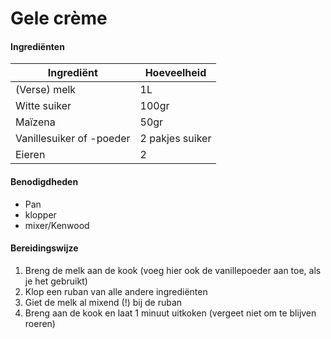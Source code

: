 # Gele crème

#### Ingrediënten

| Ingrediënt               | Hoeveelheid     |
| ------------------------ | --------------- |
| (Verse) melk             | 1L              |
| Witte suiker             | 100gr           |
| Maïzena                  | 50gr            |
| Vanillesuiker of -poeder | 2 pakjes suiker |
| Eieren                   | 2               |

#### Benodigdheden

- Pan
- klopper
- mixer/Kenwood

#### Bereidingswijze

1. Breng de melk aan de kook (voeg hier ook de vanillepoeder aan toe, als je het gebruikt)
2. Klop een ruban van alle andere ingrediënten
3. Giet de melk al mixend (!) bij de ruban
4. Breng aan de kook en laat 1 minuut uitkoken (vergeet niet om te blijven roeren)
